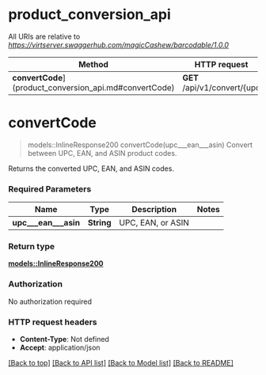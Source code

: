 # product_conversion_api

All URIs are relative to *https://virtserver.swaggerhub.com/magicCashew/barcodable/1.0.0*

Method | HTTP request | Description
------------- | ------------- | -------------
**convertCode**](product_conversion_api.md#convertCode) | **GET** /api/v1/convert/{upc | ean | asin} | Convert between UPC, EAN, and ASIN product codes.


# **convertCode**
> models::InlineResponse200 convertCode(upc___ean___asin)
Convert between UPC, EAN, and ASIN product codes.

Returns the converted UPC, EAN, and ASIN codes.

### Required Parameters

Name | Type | Description  | Notes
------------- | ------------- | ------------- | -------------
  **upc___ean___asin** | **String**| UPC, EAN, or ASIN | 

### Return type

[**models::InlineResponse200**](inline_response_200.md)

### Authorization

No authorization required

### HTTP request headers

 - **Content-Type**: Not defined
 - **Accept**: application/json

[[Back to top]](#) [[Back to API list]](../README.md#documentation-for-api-endpoints) [[Back to Model list]](../README.md#documentation-for-models) [[Back to README]](../README.md)


